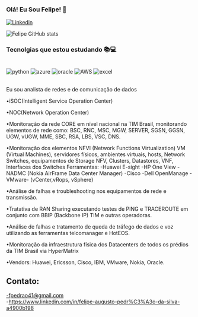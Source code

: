 

### Olá! Eu Sou Felipe! 👋


[![Linkedin](https://img.shields.io/badge/LinkedIn-0077B5?style=for-the-badge&logo=linkedin&logoColor=white)](https://www.linkedin.com/in/felipe-augusto-pedr%C3%A3o-da-silva-a4900b198)

![Felipe GitHub stats](https://github-readme-stats.vercel.app/api?username=felipeaugusto2001&show_icons=true&theme=tokyonight)

### Tecnolgias que estou estudando 📚💻

<div style="display: inline_block"><br/>
    <img align="center" alt="python" src="https://img.shields.io/badge/Python-3776AB?style=for-the-badge&logo=python&logoColor=white" />
    <img align="center" alt="azure" src="https://img.shields.io/badge/Microsoft_Azure-0089D6?style=for-the-badge&logo=microsoft-azure&logoColor=white" />
     <img align="center" alt="oracle" src="https://img.shields.io/badge/Oracle-F80000?style=for-the-badge&logo=oracle&logoColor=black" />
      <img align="center" alt="AWS" src="https://img.shields.io/badge/Amazon_AWS-232F3E?style=for-the-badge&logo=amazon-aws&logoColor=white" />
      <img align="center" alt="excel" src="https://img.shields.io/badge/Microsoft_Excel-217346?style=for-the-badge&logo=microsoft-excel&logoColor=white" />
</div><br/>

Eu sou analista de redes e de comunicação de dados

•iSOC(Intelligent Service Operation Center)

•NOC(Network Operation Center)

•Monitoração da rede CORE em nível nacional na TIM Brasil, monitorando elementos de rede como: BSC, RNC, MSC, MGW, SERVER, SGSN, GGSN, UGW, vUGW, MME, SBC, RSA, LBS, VSC, DNS.

•Monitoração dos elementos NFVI (Network Functions Virtualization) VM (Virtual Machines), servidores físicos, ambientes virtuais, hosts, Network Switches, equipamentos de Storage NFV, Clusters, Datastores, VNF, Interfaces dos Switches
Ferramentas:
-Huawei E-sight
-HP One View
-NADMC (Nokia AirFrame Data Center Manager)
-Cisco
-Dell OpenManage
-VMware- (vCenter,vRops, vSphere)

•Análise de falhas e troubleshooting nos equipamentos de rede e transmissão.

•Tratativa de RAN Sharing executando testes de PING e TRACEROUTE em conjunto com BBIP (Backbone IP) TIM e outras operadoras.

•Análise de falhas e tratamento de queda de tráfego de dados e voz utilizando as ferramentas telcomanager e HotEOS.

•Monitoração da infraestrutura física dos Datacenters de todos os prédios da TIM Brasil via HyperMatrix

•Vendors: Huawei, Ericsson, Cisco, IBM, VMware, Nokia, Oracle.

## Contato:

-fpedrao41@gmail.com<br/>
-https://www.linkedin.com/in/felipe-augusto-pedr%C3%A3o-da-silva-a4900b198<br/>
